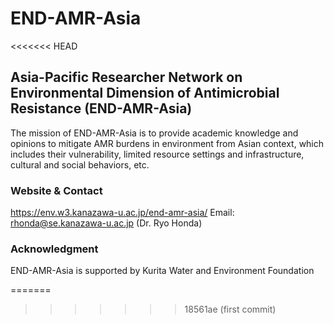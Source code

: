 # END-AMR-Asia
<<<<<<< HEAD
## Asia-Pacific Researcher Network on Environmental Dimension of Antimicrobial Resistance (END-AMR-Asia)
The mission of END-AMR-Asia is to provide academic knowledge and opinions to mitigate AMR burdens in environment from Asian context, which includes their vulnerability, limited resource settings and infrastructure, cultural and social behaviors, etc. 

### Website & Contact
https://env.w3.kanazawa-u.ac.jp/end-amr-asia/
Email: rhonda@se.kanazawa-u.ac.jp (Dr. Ryo Honda)

### Acknowledgment
END-AMR-Asia is supported by Kurita Water and Environment Foundation

=======
>>>>>>> 18561ae (first commit)
